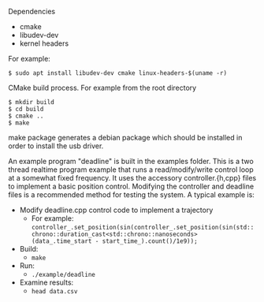 Dependencies
- cmake
- libudev-dev
- kernel headers

For example:
```
$ sudo apt install libudev-dev cmake linux-headers-$(uname -r)
```

CMake build process. For example from the root directory
```
$ mkdir build
$ cd build
$ cmake ..
$ make
```

make package generates a debian package which should be installed in order
to install the usb driver. 

An example program "deadline" is built in the examples folder. This is a two 
thread realtime program example that runs a read/modify/write control loop at 
a somewhat fixed frequency. It uses the accessory controller.{h,cpp} files to 
implement a basic position control. Modifying the controller and deadline files 
is a recommended method for testing the system. A typical example is:
- Modify deadline.cpp control code to implement a trajectory
  - For example: `controller_.set_position(sin(controller_.set_position(sin(std::chrono::duration_cast<std::chrono::nanoseconds>(data_.time_start - start_time_).count()/1e9));`
- Build:
  - `make`
- Run:
  - `./example/deadline`
- Examine results:
  - `head data.csv`